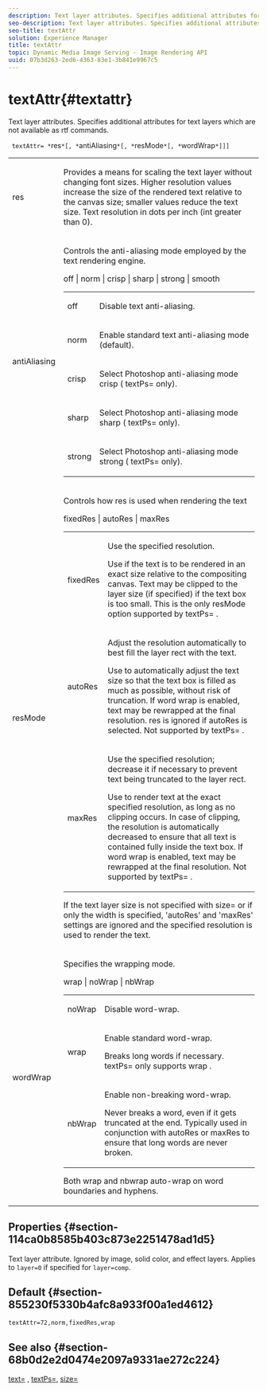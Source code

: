 ```yaml
---
description: Text layer attributes. Specifies additional attributes for text layers which are not available as rtf commands.
seo-description: Text layer attributes. Specifies additional attributes for text layers which are not available as rtf commands.
seo-title: textAttr
solution: Experience Manager
title: textAttr
topic: Dynamic Media Image Serving - Image Rendering API
uuid: 07b3d263-2ed6-4363-83e1-3b841e9967c5
---
```


# textAttr{#textattr}

Text layer attributes. Specifies additional attributes for text layers which are not available as rtf commands.

 ` textAttr= *`res`*[, *`antiAliasing`*[, *`resMode`*[, *`wordWrap`*]]]`

<table id="simpletable_0072BF7DF52B4959A14EDEF60A6EBDEE"> 
 <tr class="strow"> 
  <td class="stentry"> <p> <span class="codeph"> <span class="varname"> res </span> </span> </p> </td> 
  <td class="stentry"> <p>Provides a means for scaling the text layer without changing font sizes. Higher resolution values increase the size of the rendered text relative to the canvas size; smaller values reduce the text size. Text resolution in dots per inch (int greater than 0). </p> </td> 
 </tr> 
 <tr class="strow"> 
  <td class="stentry"> <p> <span class="codeph"> <span class="varname"> antiAliasing </span> </span> </p> </td> 
  <td class="stentry"> <p>Controls the anti-aliasing mode employed by the text rendering engine. </p> <p> <span class="codeph"> off | norm | crisp | sharp | strong | smooth </span> </p> <p> 
    <table id="simpletable_AE2331118FCA4BC7877233E287CED6A4"> 
     <tr class="strow"> 
      <td class="stentry"> <p> <span class="codeph"> off </span> </p> </td> 
      <td class="stentry"> <p>Disable text anti-aliasing. </p> </td> 
     </tr> 
     <tr class="strow"> 
      <td class="stentry"> <p> <span class="codeph"> norm </span> </p> </td> 
      <td class="stentry"> <p>Enable standard text anti-aliasing mode (default). </p> </td> 
     </tr> 
     <tr class="strow"> 
      <td class="stentry"> <p> <span class="codeph"> crisp </span> </p> </td> 
      <td class="stentry"> <p>Select Photoshop anti-aliasing mode <span class="codeph"> crisp </span> ( <span class="codeph"> textPs= </span> only). </p> </td> 
     </tr> 
     <tr class="strow"> 
      <td class="stentry"> <p> <span class="codeph"> sharp </span> </p> </td> 
      <td class="stentry"> <p>Select Photoshop anti-aliasing mode <span class="codeph"> sharp </span> ( <span class="codeph"> textPs= </span> only). </p> </td> 
     </tr> 
     <tr class="strow"> 
      <td class="stentry"> <p> <span class="codeph"> strong </span> </p> </td> 
      <td class="stentry"> <p>Select Photoshop anti-aliasing mode <span class="codeph"> strong </span> ( <span class="codeph"> textPs= </span> only). </p> </td> 
     </tr> 
    </table> </p> </td> 
 </tr> 
 <tr class="strow"> 
  <td class="stentry"> <p> <span class="codeph"> <span class="varname"> resMode </span> </span> </p> </td> 
  <td class="stentry"> <p>Controls how res is used when rendering the text </p> <p> <span class="codeph"> fixedRes | autoRes | maxRes </span> </p> <p> 
    <table id="simpletable_2CFC06DB37154C7C92614FDF7A818DB5"> 
     <tr class="strow"> 
      <td class="stentry"> <p> <span class="codeph"> fixedRes </span> </p> </td> 
      <td class="stentry"> <p>Use the specified resolution. </p> <p>Use if the text is to be rendered in an exact size relative to the compositing canvas. Text may be clipped to the layer size (if specified) if the text box is too small. This is the only <span class="varname"> resMode </span> option supported by <span class="codeph"> textPs= </span>. </p> </td> 
     </tr> 
     <tr class="strow"> 
      <td class="stentry"> <p> <span class="codeph"> autoRes </span> </p> </td> 
      <td class="stentry"> <p>Adjust the resolution automatically to best fill the layer rect with the text. </p> <p>Use to automatically adjust the text size so that the text box is filled as much as possible, without risk of truncation. If word wrap is enabled, text may be rewrapped at the final resolution. <span class="varname"> res </span> is ignored if <span class="codeph"> autoRes </span> is selected. Not supported by <span class="codeph"> textPs= </span>. </p> </td> 
     </tr> 
     <tr class="strow"> 
      <td class="stentry"> <p> <span class="codeph"> maxRes </span> </p> </td> 
      <td class="stentry"> <p>Use the specified resolution; decrease it if necessary to prevent text being truncated to the layer rect. </p> <p>Use to render text at the exact specified resolution, as long as no clipping occurs. In case of clipping, the resolution is automatically decreased to ensure that all text is contained fully inside the text box. If word wrap is enabled, text may be rewrapped at the final resolution. Not supported by <span class="codeph"> textPs= </span>. </p> </td> 
     </tr> 
    </table> </p> <p>If the text layer size is not specified with size= or if only the width is specified, 'autoRes' and 'maxRes' settings are ignored and the specified resolution is used to render the text. </p> </td> 
 </tr> 
 <tr class="strow"> 
  <td class="stentry"> <p> <span class="codeph"> <span class="varname"> wordWrap </span> </span> </p> </td> 
  <td class="stentry"> <p>Specifies the wrapping mode. </p> <p> <span class="codeph"> wrap | noWrap | nbWrap </span> </p> <p> 
    <table id="simpletable_FF2510E029EC41E29BC30D9FC2923EA3"> 
     <tr class="strow"> 
      <td class="stentry"> <p> <span class="codeph"> noWrap </span> </p> </td> 
      <td class="stentry"> <p>Disable word-wrap. </p> </td> 
     </tr> 
     <tr class="strow"> 
      <td class="stentry"> <p> <span class="codeph"> wrap </span> </p> </td> 
      <td class="stentry"> <p>Enable standard word-wrap. </p> <p>Breaks long words if necessary. <span class="codeph"> textPs= </span> only supports <span class="codeph"> wrap </span>. </p> </td> 
     </tr> 
     <tr class="strow"> 
      <td class="stentry"> <p> <span class="codeph"> nbWrap </span> </p> </td> 
      <td class="stentry"> <p>Enable non-breaking word-wrap. </p> <p>Never breaks a word, even if it gets truncated at the end. Typically used in conjunction with <span class="codeph"> autoRes </span> or <span class="codeph"> maxRes </span> to ensure that long words are never broken. </p> </td> 
     </tr> 
    </table> </p> <p>Both <span class="codeph"> wrap </span> and <span class="codeph"> nbwrap </span> auto-wrap on word boundaries and hyphens. </p> </td> 
 </tr> 
</table>

## Properties {#section-114ca0b8585b403c873e2251478ad1d5}

Text layer attribute. Ignored by image, solid color, and effect layers. Applies to `layer=0` if specified for `layer=comp`.

## Default {#section-855230f5330b4afc8a933f00a1ed4612}

`textAttr=72,norm,fixedRes,wrap`

## See also {#section-68b0d2e2d0474e2097a9331ae272c224}

[text=](../../../../../is-api/http-ref/image-serving-api-ref/c-http-protocol-reference/c-command-reference/r-text.md#reference-84634052e48548539a1ef63cbe41f22f) , [textPs=](../../../../../is-api/http-ref/image-serving-api-ref/c-http-protocol-reference/c-command-reference/r-textps.md#reference-4209a2a6169f44278da2647cfb0cd767), [size=](../../../../../is-api/http-ref/image-serving-api-ref/c-http-protocol-reference/c-data-types/r-size.md#reference-04d383f32c7b4003bed9978cb854747b) 
